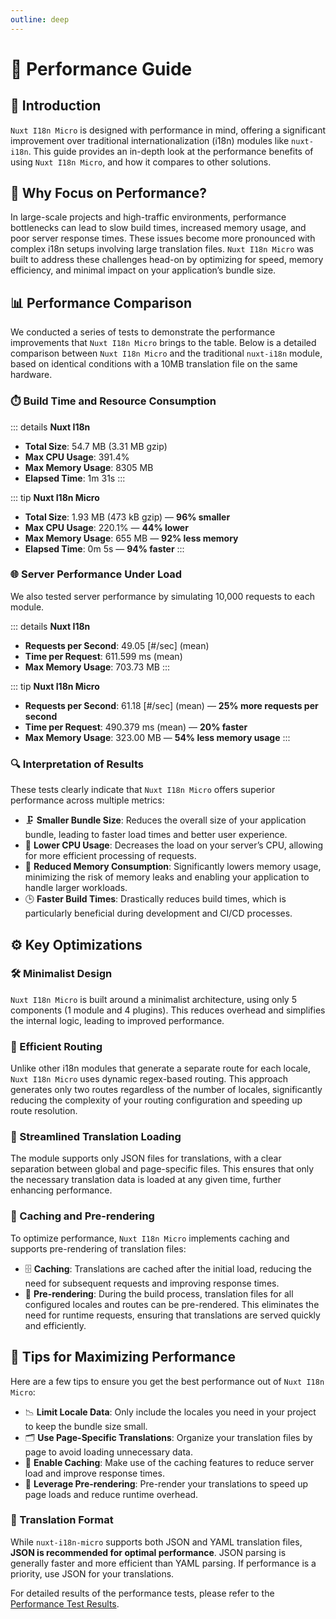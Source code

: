 ```yaml
---
outline: deep
---
```


# 🚀 Performance Guide

## 📖 Introduction

`Nuxt I18n Micro` is designed with performance in mind, offering a significant improvement over traditional internationalization (i18n) modules like `nuxt-i18n`. This guide provides an in-depth look at the performance benefits of using `Nuxt I18n Micro`, and how it compares to other solutions.

## 🤔 Why Focus on Performance?

In large-scale projects and high-traffic environments, performance bottlenecks can lead to slow build times, increased memory usage, and poor server response times. These issues become more pronounced with complex i18n setups involving large translation files. `Nuxt I18n Micro` was built to address these challenges head-on by optimizing for speed, memory efficiency, and minimal impact on your application’s bundle size.

## 📊 Performance Comparison

We conducted a series of tests to demonstrate the performance improvements that `Nuxt I18n Micro` brings to the table. Below is a detailed comparison between `Nuxt I18n Micro` and the traditional `nuxt-i18n` module, based on identical conditions with a 10MB translation file on the same hardware.

### ⏱️ Build Time and Resource Consumption

::: details **Nuxt I18n**
- **Total Size**: 54.7 MB (3.31 MB gzip)
- **Max CPU Usage**: 391.4%
- **Max Memory Usage**: 8305 MB
- **Elapsed Time**: 1m 31s
:::

::: tip **Nuxt I18n Micro**
- **Total Size**: 1.93 MB (473 kB gzip) — **96% smaller**
- **Max CPU Usage**: 220.1% — **44% lower**
- **Max Memory Usage**: 655 MB — **92% less memory**
- **Elapsed Time**: 0m 5s — **94% faster**
:::

### 🌐 Server Performance Under Load

We also tested server performance by simulating 10,000 requests to each module.

::: details **Nuxt I18n**
- **Requests per Second**: 49.05 [#/sec] (mean)
- **Time per Request**: 611.599 ms (mean)
- **Max Memory Usage**: 703.73 MB
:::

::: tip **Nuxt I18n Micro**
- **Requests per Second**: 61.18 [#/sec] (mean) — **25% more requests per second**
- **Time per Request**: 490.379 ms (mean) — **20% faster**
- **Max Memory Usage**: 323.00 MB — **54% less memory usage**
:::

### 🔍 Interpretation of Results

These tests clearly indicate that `Nuxt I18n Micro` offers superior performance across multiple metrics:

- 🗜️ **Smaller Bundle Size**: Reduces the overall size of your application bundle, leading to faster load times and better user experience.
- 🔋 **Lower CPU Usage**: Decreases the load on your server’s CPU, allowing for more efficient processing of requests.
- 🧠 **Reduced Memory Consumption**: Significantly lowers memory usage, minimizing the risk of memory leaks and enabling your application to handle larger workloads.
- 🕒 **Faster Build Times**: Drastically reduces build times, which is particularly beneficial during development and CI/CD processes.

## ⚙️ Key Optimizations

### 🛠️ Minimalist Design

`Nuxt I18n Micro` is built around a minimalist architecture, using only 5 components (1 module and 4 plugins). This reduces overhead and simplifies the internal logic, leading to improved performance.

### 🚦 Efficient Routing

Unlike other i18n modules that generate a separate route for each locale, `Nuxt I18n Micro` uses dynamic regex-based routing. This approach generates only two routes regardless of the number of locales, significantly reducing the complexity of your routing configuration and speeding up route resolution.

### 📂 Streamlined Translation Loading

The module supports only JSON files for translations, with a clear separation between global and page-specific files. This ensures that only the necessary translation data is loaded at any given time, further enhancing performance.

### 💾 Caching and Pre-rendering

To optimize performance, `Nuxt I18n Micro` implements caching and supports pre-rendering of translation files:

- 🗄️ **Caching**: Translations are cached after the initial load, reducing the need for subsequent requests and improving response times.
- 🏁 **Pre-rendering**: During the build process, translation files for all configured locales and routes can be pre-rendered. This eliminates the need for runtime requests, ensuring that translations are served quickly and efficiently.

## 📝 Tips for Maximizing Performance

Here are a few tips to ensure you get the best performance out of `Nuxt I18n Micro`:

- 📉 **Limit Locale Data**: Only include the locales you need in your project to keep the bundle size small.
- 🗂️ **Use Page-Specific Translations**: Organize your translation files by page to avoid loading unnecessary data.
- 💾 **Enable Caching**: Make use of the caching features to reduce server load and improve response times.
- 🏁 **Leverage Pre-rendering**: Pre-render your translations to speed up page loads and reduce runtime overhead.

### 📄 Translation Format

While `nuxt-i18n-micro` supports both JSON and YAML translation files, **JSON is recommended for optimal performance**. JSON parsing is generally faster and more efficient than YAML parsing. If performance is a priority, use JSON for your translations.

For detailed results of the performance tests, please refer to the [Performance Test Results](/guide/performance-results).
